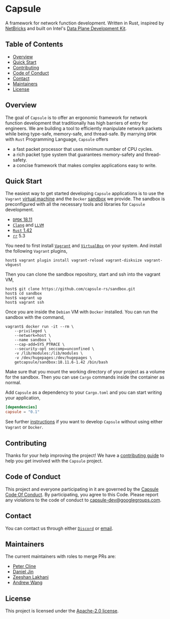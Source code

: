 # Capsule

A framework for network function development. Written in Rust, inspired by [NetBricks](https://www.usenix.org/system/files/conference/osdi16/osdi16-panda.pdf) and built on Intel's [Data Plane Development Kit](https://www.dpdk.org/).

## Table of Contents

* [Overview](#overview)
* [Quick Start](#quick-start)
* [Contributing](#contributing)
* [Code of Conduct](#code-of-conduct)
* [Contact](#contact)
* [Maintainers](#maintainers)
* [License](#license)

## Overview

The goal of `Capsule` is to offer an ergonomic framework for network function development that traditionally has high barriers of entry for engineers. We are building a tool to efficiently manipulate network packets while being type-safe, memory-safe, and thread-safe. By marrying `DPDK` with `Rust` Programming Language, `Capsule` offers

* a fast packet processor that uses minimum number of CPU cycles.
* a rich packet type system that guarantees memory-safety and thread-safety.
* a concise framework that makes complex applications easy to write.

## Quick Start

The easiest way to get started developing `Capsule` applications is to use the `Vagrant` [virtual machine](https://github.com/capsule-rs/sandbox/blob/master/Vagrantfile) and the `Docker` [sandbox](https://hub.docker.com/repository/docker/getcapsule/sandbox) we provide. The sandbox is preconfigured with all the necessary tools and libraries for `Capsule` development.

* [`DPDK` 18.11](https://doc.dpdk.org/guides-18.11/rel_notes/release_18_11.html)
* [`Clang`](https://clang.llvm.org/) and [`LLVM`](https://www.llvm.org/)
* [`Rust` 1.42](https://blog.rust-lang.org/2020/03/12/Rust-1.42.html)
* [`rr`](https://rr-project.org/) 5.3

You need to first install [`Vagrant`](https://www.vagrantup.com/) and [`VirtualBox`](https://www.virtualbox.org/) on your system. And install the following `Vagrant` plugins,

```
host$ vagrant plugin install vagrant-reload vagrant-disksize vagrant-vbguest
```

Then you can clone the sandbox repository, start and ssh into the vagrant VM,

```
host$ git clone https://github.com/capsule-rs/sandbox.git
host$ cd sandbox
host$ vagrant up
host$ vagrant ssh
```

Once you are inside the `Debian` VM with `Docker` installed. You can run the sandbox with the command,

```
vagrant$ docker run -it --rm \
    --privileged \
    --network=host \
    --name sandbox \
    --cap-add=SYS_PTRACE \
    --security-opt seccomp=unconfined \
    -v /lib/modules:/lib/modules \
    -v /dev/hugepages:/dev/hugepages \
    getcapsule/sandbox:18.11.6-1.42 /bin/bash
```

Make sure that you mount the working directory of your project as a volume for the sandbox. Then you can use `Cargo` commands inside the container as normal.

Add `Capsule` as a dependency to your `Cargo.toml` and you can start writing your application,

```toml
[dependencies]
capsule = "0.1"
```

See further [instructions](https://github.com/capsule-rs/sandbox/blob/master/README.md) if you want to develop `Capsule` without using either `Vagrant` or `Docker`.

## Contributing

Thanks for your help improving the project! We have a [contributing guide](https://github.com/capsule-rs/capsule/blob/master/CONTRIBUTING.md) to help you get involved with the `Capsule` project.

## Code of Conduct

This project and everyone participating in it are governed by the [Capsule Code Of Conduct](CODE_OF_CONDUCT.md). By participating, you agree to this Code. Please report any violations to the code of conduct to capsule-dev@googlegroups.com.

## Contact

You can contact us through either [`Discord`](https://discord.gg/sVN47RU) or [email](capsule-dev@googlegroups.com).

## Maintainers

The current maintainers with roles to merge PRs are:

* [Peter Cline](https://github.com/clinedome)
* [Daniel Jin](https://github.com/drunkirishcoder)
* [Zeeshan Lakhani](https://github.com/zeeshanlakhani)
* [Andrew Wang](https://github.com/awangc)

## License

This project is licensed under the [Apache-2.0 license](LICENSE).
